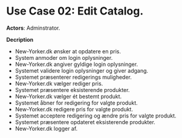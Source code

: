 # Use Case 02: Edit Catalog.

**Actors**:
Adminstrator.

**Decription**
- New-Yorker.dk ønsker at opdatere en pris.
- System anmoder om login oplysninger.
- New-Yorker.dk angiver gyldige login oplysninger.
- Systemet validere login oplysninger og giver adgang.
- Systemet præsenterer redigerings muligheder.
- New-Yorker.dk vælger rediger pris.
- Systemet præsentere eksisterende produkter.
- New-Yorker.dk vælger ét bestemt produkt.
- Systemet åbner for redigering for valgte produkt.
- New-Yorker.dk redigere pris for valgte produkt.
- Systemet acceptere redigering og ændre pris for valgte produkt.
- Systemet præsentere opdateret eksisterende produkter.
- New-Yorker.dk logger af.
